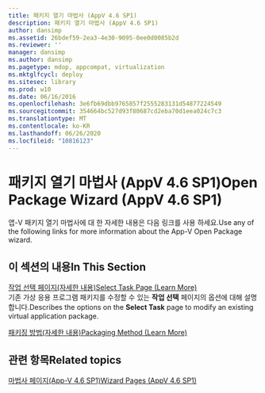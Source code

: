 ```yaml
---
title: 패키지 열기 마법사 (AppV 4.6 SP1)
description: 패키지 열기 마법사 (AppV 4.6 SP1)
author: dansimp
ms.assetid: 26bdef59-2ea3-4e30-9095-0ee0d0085b2d
ms.reviewer: ''
manager: dansimp
ms.author: dansimp
ms.pagetype: mdop, appcompat, virtualization
ms.mktglfcycl: deploy
ms.sitesec: library
ms.prod: w10
ms.date: 06/16/2016
ms.openlocfilehash: 3e6fb69dbb9765857f2555283131d54877224549
ms.sourcegitcommit: 354664bc527d93f80687cd2eba70d1eea024c7c3
ms.translationtype: MT
ms.contentlocale: ko-KR
ms.lasthandoff: 06/26/2020
ms.locfileid: "10816123"
---
```

# <span data-ttu-id="12d34-103">패키지 열기 마법사 (AppV 4.6 SP1)</span><span class="sxs-lookup"><span data-stu-id="12d34-103">Open Package Wizard (AppV 4.6 SP1)</span></span>


<span data-ttu-id="12d34-104">앱-V 패키지 열기 마법사에 대 한 자세한 내용은 다음 링크를 사용 하세요.</span><span class="sxs-lookup"><span data-stu-id="12d34-104">Use any of the following links for more information about the App-V Open Package wizard.</span></span>

## <span data-ttu-id="12d34-105">이 섹션의 내용</span><span class="sxs-lookup"><span data-stu-id="12d34-105">In This Section</span></span>


<a href="" id="select-task-page--learn-more-"></a>[<span data-ttu-id="12d34-106">작업 선택 페이지(자세한 내용)</span><span class="sxs-lookup"><span data-stu-id="12d34-106">Select Task Page (Learn More)</span></span>](select-task-page--learn-more-.md)  
<span data-ttu-id="12d34-107">기존 가상 응용 프로그램 패키지를 수정할 수 있는 **작업 선택** 페이지의 옵션에 대해 설명 합니다.</span><span class="sxs-lookup"><span data-stu-id="12d34-107">Describes the options on the **Select Task** page to modify an existing virtual application package.</span></span>

<a href="" id="packaging-method--learn-more-"></a>[<span data-ttu-id="12d34-108">패키징 방법(자세한 내용)</span><span class="sxs-lookup"><span data-stu-id="12d34-108">Packaging Method (Learn More)</span></span>](packaging-method--learn-more-.md)  

## <span data-ttu-id="12d34-109">관련 항목</span><span class="sxs-lookup"><span data-stu-id="12d34-109">Related topics</span></span>


[<span data-ttu-id="12d34-110">마법사 페이지(App-V 4.6 SP1)</span><span class="sxs-lookup"><span data-stu-id="12d34-110">Wizard Pages (AppV 4.6 SP1)</span></span>](wizard-pages--appv-46-sp1-.md)

 

 





